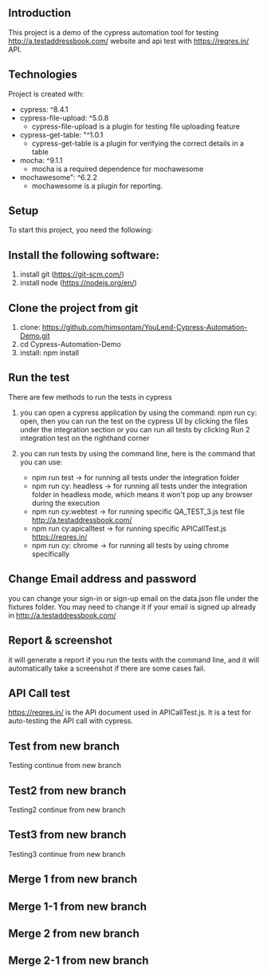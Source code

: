 ## Introduction
This project is a demo of the cypress automation tool for testing http://a.testaddressbook.com/ website and api test with https://reqres.in/ API. 
	
## Technologies
Project is created with:
* cypress: ^8.4.1
* cypress-file-upload: ^5.0.8
    - cypress-file-upload is a plugin for testing file uploading feature
* cypress-get-table: "^1.0.1
    - cypress-get-table is a plugin for verifying the correct details in a table 
* mocha: ^9.1.1
    - mocha is a required dependence for mochawesome
* mochawesome": ^6.2.2
    - mochawesome is a plugin for reporting.
    
## Setup
To start this project, you need the following:

## Install the following software:
1. install git (https://git-scm.com/)
2. install node (https://nodejs.org/en/)

## Clone the project from git
1. clone: https://github.com/himsontam/YouLend-Cypress-Automation-Demo.git
2. cd Cypress-Automation-Demo
3. install: npm install

## Run the test
There are few methods to run the tests in cypress
1. you can open a cypress application by using the command: npm run cy: open, 
   then you can run the test on the cypress UI by clicking the files under the integration section
   or you can run all tests by clicking Run 2 integration test on the righthand corner

2. you can run tests by using the command line, here is the command that you can use:
    - npm run test 
        -> for running all tests under the integration folder
    - npm run cy: headless 
        -> for running all tests under the integration folder in headless mode, which means it won't pop up any browser during the execution
    - npm run cy:webtest 
        -> for running specific QA_TEST_3.js test file http://a.testaddressbook.com/
    - npm run cy:apicalltest 
        -> for running specific APICallTest.js https://reqres.in/
    - npm run cy: chrome
        -> for running all tests by using chrome specifically

## Change Email address and password
you can change your sign-in or sign-up email on the data.json file under the fixtures folder.
You may need to change it if your email is signed up already in http://a.testaddressbook.com/

## Report & screenshot
it will generate a report if you run the tests with the command line, and it will automatically take a screenshot if there are some cases fail.

## API Call test
https://reqres.in/ is the API document used in APICallTest.js. It is a test for auto-testing the API call with cypress. 


## Test from new branch
Testing continue from new branch

## Test2 from new branch
Testing2 continue from new branch

## Test3 from new branch
Testing3 continue from new branch

## Merge 1 from new branch

## Merge 1-1 from new branch

## Merge 2 from new branch

## Merge 2-1 from new branch

